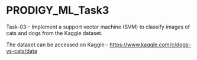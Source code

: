 # PRODIGY_ML_Task3

Task-03:- Implement a support vector machine (SVM) to classify images of cats and dogs from the Kaggle dataset.

The dataset can be accessed on Kaggle:- https://www.kaggle.com/c/dogs-vs-cats/data
